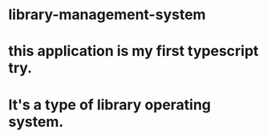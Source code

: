 # library-management-system
# this application is my first typescript try.
# It's a type of library operating system.
